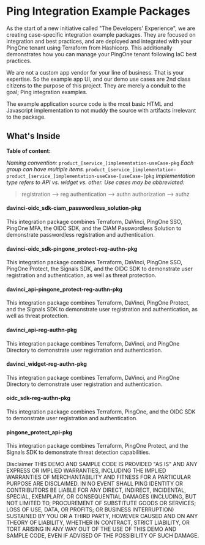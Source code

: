 # Ping Integration Example Packages

As the start of a new initiative called "The Developers' Experience", we are creating case-specific integration example packages. They are focused on integration and best practices, and are deployed and integrated with your PingOne tenant using Terraform from Hashicorp. This additionally demonstrates how you can manage your PingOne tenant following IaC best practices.

We are not a custom app vendor for your line of business. That is your expertise. So the example app UI, and our demo use cases are 2nd class citizens to the purpose of this project. They are merely a conduit to the goal; Ping integration examples.

The example application source code is the most basic HTML and Javascript implementation to not muddy the source with artifacts irrelevant to the package.

## What's Inside

**Table of content:**

*Naming convention:*
`product_[service_]implementation-useCase-pkg`
*Each group can have multiple items.*
`product_[service_]implementation-product_[service_]implementation-useCase-[useCase-]pkg`
*Implementation type refers to API vs. widget vs. other.*
*Use cases may be abbreviated:*
> registration --> reg
> authentication --> authn
> authorization --> authz

<!-- TOC headings -->
#### davinci-oidc_sdk-ciam_passwordless_solution-pkg
This integration package combines Terraform, DaVinci, PingOne SSO, PingOne MFA, the OIDC SDK, and the CIAM Passwordless Solution to demonstrate passwordless registration and authentication.

#### davinci-oidc_sdk-pingone_protect-reg-authn-pkg
This integration package combines Terraform, DaVinci, PingOne SSO, PingOne Protect, the Signals SDK, and the OIDC SDK to demonstrate user registration and authentication, as well as threat protection.

#### davinci_api-pingone_protect-reg-authn-pkg
This integration package combines Terraform, DaVinci, PingOne Protect, and the Signals SDK to demonstrate user registration and authentication, as well as threat protection.

#### davinci_api-reg-authn-pkg
This integration package combines Terraform, DaVinci, and PingOne Directory to demonstrate user registration and authentication.

#### davinci_widget-reg-authn-pkg
This integration package combines Terraform, DaVinci, and PingOne Directory to demonstrate user registration and authentication.

#### oidc_sdk-reg-authn-pkg
This integration package combines Terraform, PingOne, and the OIDC SDK to demonstrate user registration and authentication.

#### pingone_protect_api-pkg
This integration package combines Terraform, PingOne Protect, and the Signals SDK to demonstrate threat detection capabilities.


Disclaimer
THIS DEMO AND SAMPLE CODE IS PROVIDED "AS IS" AND ANY EXPRESS OR IMPLIED WARRANTIES, INCLUDING THE IMPLIED WARRANTIES OF MERCHANTABILITY AND FITNESS FOR A PARTICULAR PURPOSE ARE DISCLAIMED. IN NO EVENT SHALL PING IDENTITY OR CONTRIBUTORS BE LIABLE FOR ANY DIRECT, INDIRECT, INCIDENTAL, SPECIAL, EXEMPLARY, OR CONSEQUENTIAL DAMAGES (INCLUDING, BUT NOT LIMITED TO, PROCUREMENT OF SUBSTITUTE GOODS OR SERVICES; LOSS OF USE, DATA, OR PROFITS; OR BUSINESS INTERRUPTION) SUSTAINED BY YOU OR A THIRD PARTY, HOWEVER CAUSED AND ON ANY THEORY OF LIABILITY, WHETHER IN CONTRACT, STRICT LIABILITY, OR TORT ARISING IN ANY WAY OUT OF THE USE OF THIS DEMO AND SAMPLE CODE, EVEN IF ADVISED OF THE POSSIBILITY OF SUCH DAMAGE.